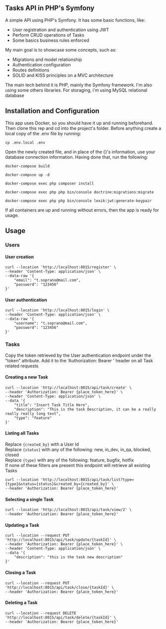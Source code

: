 ## Tasks API in PHP's Symfony
A simple API using PHP's Symfony. It has some basic functions, like:

- User registration and authentication using JWT
- Perform CRUD operations of Tasks
- Some basics business rules enforced

My main goal is to showcase some concepts, such as:

- Migrations and model relationship
- Authentication configuration
- Routes definitions
- SOLID and KISS principles on a MVC architecture

The main tech behind it is PHP, mainly the Symfony framework. I'm also using some others libraries. For storaging, i'm using MySQL relational database

## Installation and Configuration
This app uses Docker, so you should have it up and running beforehand. Then clone this rep and cd into the project's folder. Before anything create a local copy of the .env file by running: 
```
cp .env.local .env
```
Open the newly created file, and in place of the {}'s information, use your database connection information. Having done that, run the following:

```
docker-compose build
```
```
docker-compose up -d
```
```
docker-compose exec php composer install
```
```
docker-compose exec php php bin/console doctrine:migrations:migrate
```
```
docker-compose exec php php bin/console lexik:jwt:generate-keypair
```
If all containers are up and running without errors, then the app is ready for usage.
## Usage
### __Users__
#### User creation
```
curl --location 'http://localhost:8015/register' \
--header 'Content-Type: application/json' \
--data-raw '{
    "email": "t.soprano@mail.com",
    "password": "123456"
}'
```

#### User authentication
```
curl --location 'http://localhost:8015/login' \
--header 'Content-Type: application/json' \
--data-raw '{
    "username": "t.soprano@mail.com",
    "password": "123456"
}'
```
### __Tasks__
Copy the token retrieved by the User authentication endpoint under the "token" attribute. Add it to the 'Authorization: Bearer ' header on all Task related requests
#### Creating a new Task
```
curl --location 'http://localhost:8015/api/task/create' \
--header 'Authorization: Bearer {place_token_here}' \
--header 'Content-Type: application/json' \
--data '{
    "title": "Insert Task Title Here",
    "description": "This is the task Description, it can be a really really really long text",
    "type": "feature"
}'
```

#### Listing all Tasks
Replace ```{created_by}``` with a User Id  
Replace ```{status}``` with any of the following: new, in_dev, in_qa, blocked, closed  
Replace ```{type}``` with any of the following: feature, bugfix, hotfix  
If none of these filters are present this endpoint will retrieve all existing Tasks
```
curl --location 'http://localhost:8015/api/task/list?type={type}&status={status}&created_by={created_by}' \
--header 'Authorization: Bearer {place_token_here}'
```

#### Selecting a single Task
```
curl --location 'http://localhost:8015/api/task/view/2' \
--header 'Authorization: Bearer {place_token_here}'
```

#### Updating a Task
```
curl --location --request PUT 'http://localhost:8015/api/task/update/{taskId}' \
--header 'Authorization: Bearer {place_token_here}' \
--header 'Content-Type: application/json' \
--data '{
    "description": "this is the task new description"
}'
```

#### Closing a Task
```
curl --location --request PUT 'http://localhost:8015/api/task/close/{taskId}' \
--header 'Authorization: Bearer {place_token_here}'
```

#### Deleting a Task
```
curl --location --request DELETE 'http://localhost:8015/api/task/delete/{taskId}' \
--header 'Authorization: Bearer {place_token_here}'
```
